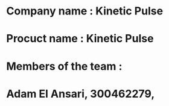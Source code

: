 # Company name : Kinetic Pulse
# Procuct name : Kinetic Pulse
# Members of the team :
# Adam El Ansari, 300462279, 
